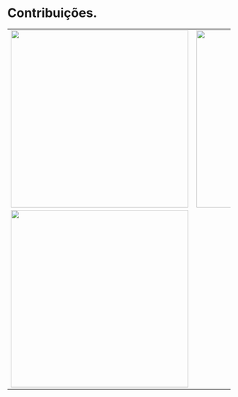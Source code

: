 # Contribuições.
<center>
<table>
  <tr>
      <td><img width="400px" align="left" src="https://github-readme-stats.vercel.app/api/top-langs/?username=JoaoBCoelho&hide=html&layout=compact&theme=cobalt" /></td>
      <td><img width="400px" align="left" src="https://github-readme-stats.vercel.app/api?username=JoaoBCoelho&theme=cobalt" /></td>
  </tr>  
    <tr>
      <td><img width="400px" align="left" src="https://github-readme-stats.vercel.app/api/pin/?username=JoaoBCoelho&repo=comanda-blue&theme=cobalt" /></td>
  </tr>  
</table>
</center>
